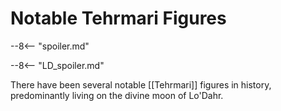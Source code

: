 # Notable Tehrmari Figures

--8<-- "spoiler.md"

--8<-- "LD_spoiler.md"

There have been several notable [[Tehrmari]] figures in history, predominantly living on the divine moon of Lo'Dahr.